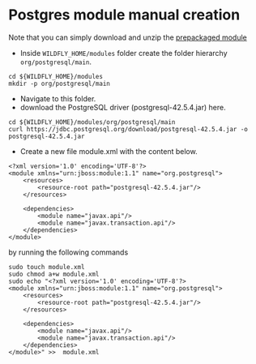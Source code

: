 # Postgres module manual creation

Note that you can simply download and unzip the [prepackaged module](./WILDFLY_INSTALL.md#postgresql-driver-module)

* Inside `WILDFLY_HOME/modules` folder create the folder hierarchy `org/postgresql/main`.
```
cd ${WILDFLY_HOME}/modules
mkdir -p org/postgresql/main
```
* Navigate to this folder.
* download the PostgreSQL driver (postgresql-42.5.4.jar) here.
```
cd ${WILDFLY_HOME}/modules/org/postgresql/main
curl https://jdbc.postgresql.org/download/postgresql-42.5.4.jar -o postgresql-42.5.4.jar
```

* Create a new file module.xml with the content below.

```
<?xml version='1.0' encoding='UTF-8'?>
<module xmlns="urn:jboss:module:1.1" name="org.postgresql">
    <resources>
        <resource-root path="postgresql-42.5.4.jar"/>
    </resources>

    <dependencies>
        <module name="javax.api"/>
        <module name="javax.transaction.api"/>
    </dependencies>
</module>
```
by running the following commands
```
sudo touch module.xml
sudo chmod a+w module.xml
sudo echo "<?xml version='1.0' encoding='UTF-8'?>
<module xmlns="urn:jboss:module:1.1" name="org.postgresql">
    <resources>
        <resource-root path="postgresql-42.5.4.jar"/>
    </resources>

    <dependencies>
        <module name="javax.api"/>
        <module name="javax.transaction.api"/>
    </dependencies>
</module>" >>  module.xml
```
